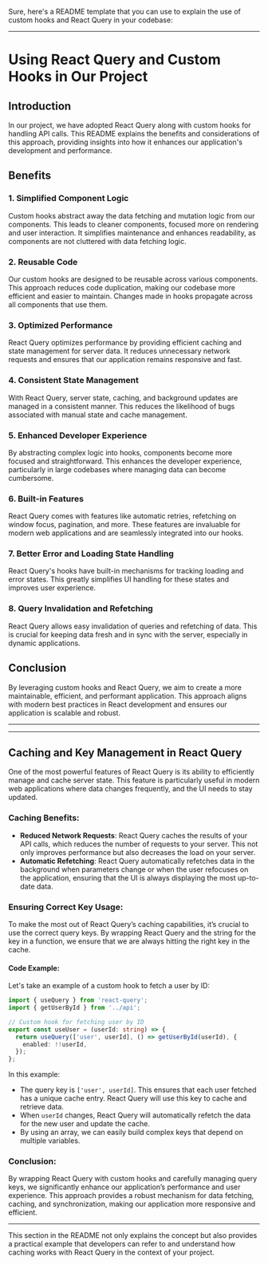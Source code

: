 Sure, here's a README template that you can use to explain the use of custom hooks and React Query in your codebase:

---

# Using React Query and Custom Hooks in Our Project

## Introduction
In our project, we have adopted React Query along with custom hooks for handling API calls. This README explains the benefits and considerations of this approach, providing insights into how it enhances our application's development and performance.

## Benefits

### 1. **Simplified Component Logic**
Custom hooks abstract away the data fetching and mutation logic from our components. This leads to cleaner components, focused more on rendering and user interaction. It simplifies maintenance and enhances readability, as components are not cluttered with data fetching logic.

### 2. **Reusable Code**
Our custom hooks are designed to be reusable across various components. This approach reduces code duplication, making our codebase more efficient and easier to maintain. Changes made in hooks propagate across all components that use them.

### 3. **Optimized Performance**
React Query optimizes performance by providing efficient caching and state management for server data. It reduces unnecessary network requests and ensures that our application remains responsive and fast.

### 4. **Consistent State Management**
With React Query, server state, caching, and background updates are managed in a consistent manner. This reduces the likelihood of bugs associated with manual state and cache management.

### 5. **Enhanced Developer Experience**
By abstracting complex logic into hooks, components become more focused and straightforward. This enhances the developer experience, particularly in large codebases where managing data can become cumbersome.

### 6. **Built-in Features**
React Query comes with features like automatic retries, refetching on window focus, pagination, and more. These features are invaluable for modern web applications and are seamlessly integrated into our hooks.

### 7. **Better Error and Loading State Handling**
React Query's hooks have built-in mechanisms for tracking loading and error states. This greatly simplifies UI handling for these states and improves user experience.

### 8. **Query Invalidation and Refetching**
React Query allows easy invalidation of queries and refetching of data. This is crucial for keeping data fresh and in sync with the server, especially in dynamic applications.

## Conclusion
By leveraging custom hooks and React Query, we aim to create a more maintainable, efficient, and performant application. This approach aligns with modern best practices in React development and ensures our application is scalable and robust.

___

---

## Caching and Key Management in React Query

One of the most powerful features of React Query is its ability to efficiently manage and cache server state. This feature is particularly useful in modern web applications where data changes frequently, and the UI needs to stay updated.

### Caching Benefits:

- **Reduced Network Requests**: React Query caches the results of your API calls, which reduces the number of requests to your server. This not only improves performance but also decreases the load on your server.
- **Automatic Refetching**: React Query automatically refetches data in the background when parameters change or when the user refocuses on the application, ensuring that the UI is always displaying the most up-to-date data.

### Ensuring Correct Key Usage:

To make the most out of React Query’s caching capabilities, it’s crucial to use the correct query keys. By wrapping React Query and the string for the key in a function, we ensure that we are always hitting the right key in the cache.

#### Code Example:

Let's take an example of a custom hook to fetch a user by ID:

```typescript
import { useQuery } from 'react-query';
import { getUserById } from '../api';

// Custom hook for fetching user by ID
export const useUser = (userId: string) => {
  return useQuery(['user', userId], () => getUserById(userId), {
    enabled: !!userId,
  });
};
```

In this example:
- The query key is `['user', userId]`. This ensures that each user fetched has a unique cache entry. React Query will use this key to cache and retrieve data.
- When `userId` changes, React Query will automatically refetch the data for the new user and update the cache.
- By using an array, we can easily build complex keys that depend on multiple variables.

### Conclusion:

By wrapping React Query with custom hooks and carefully managing query keys, we significantly enhance our application’s performance and user experience. This approach provides a robust mechanism for data fetching, caching, and synchronization, making our application more responsive and efficient.

---

This section in the README not only explains the concept but also provides a practical example that developers can refer to and understand how caching works with React Query in the context of your project.